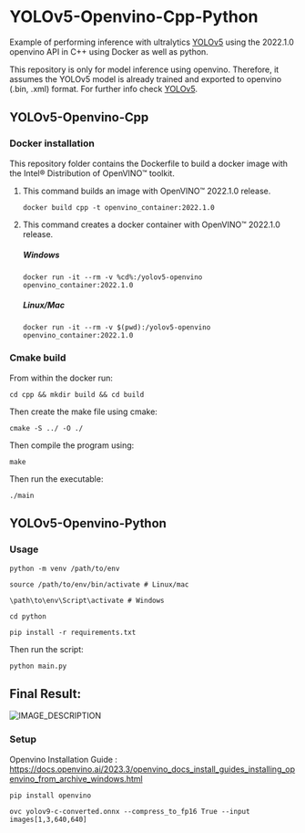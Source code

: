 # YOLOv5-Openvino-Cpp-Python

Example of performing inference with ultralytics [YOLOv5](https://github.com/ultralytics/yolov5) using the 2022.1.0 openvino API in C++ using Docker as well as python.

This repository is only for model inference using openvino. Therefore, it assumes the YOLOv5 model is already trained and exported to openvino (.bin, .xml) format. For further info check [YOLOv5](https://github.com/ultralytics/yolov5).

## YOLOv5-Openvino-Cpp

### Docker installation
This repository folder contains the Dockerfile to build a docker image with the Intel® Distribution of OpenVINO™ toolkit.

1) This command builds an image with OpenVINO™ 2022.1.0 release.
    ```
    docker build cpp -t openvino_container:2022.1.0
    ```
2) This command creates a docker container with OpenVINO™ 2022.1.0 release.
    ##### Windows
    ```
    docker run -it --rm -v %cd%:/yolov5-openvino openvino_container:2022.1.0
    ```
    ##### Linux/Mac
    ```
    docker run -it --rm -v $(pwd):/yolov5-openvino openvino_container:2022.1.0
    ```
### Cmake build

From within the docker run:
```
cd cpp && mkdir build && cd build
```
Then create the make file using cmake:
```
cmake -S ../ -O ./
```
Then compile the program using:
```
make
```
Then run the executable:
```
./main
```

## YOLOv5-Openvino-Python

### Usage

```
python -m venv /path/to/env

source /path/to/env/bin/activate # Linux/mac

\path\to\env\Script\activate # Windows
```
```
cd python
```
```
pip install -r requirements.txt
```

Then run the script:
```
python main.py
```

## Final Result:

![IMAGE_DESCRIPTION](./imgs/result.png)



### Setup

Openvino Installation Guide : https://docs.openvino.ai/2023.3/openvino_docs_install_guides_installing_openvino_from_archive_windows.html
``` shell
pip install openvino

ovc yolov9-c-converted.onnx --compress_to_fp16 True --input images[1,3,640,640]
```
